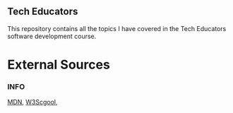 ## Tech Educators

This repository contains all the topics I have covered in the Tech Educators software development course.

# External Sources

### INFO

[MDN](https://developer.mozilla.org/en-US/), [W3Scgool](https://www.w3schools.com/),
